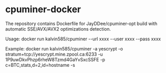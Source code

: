 # cpuminer-docker
The repository contains Dockerfile for JayDDee/cpuminer-opt build with automatic SSE/AVX/AVX2 optimizations detection.

Usage: docker run kalvin585/cpuminer --url xxxx --user xxxx --pass xxxx

Example:
 docker run kalvin585/cpuminer -a yescrypt -o stratum+tcp://yescrypt.mine.zpool.ca:6233 -u 1P9uwDkvPhzp6rheW8Tzmd4GaYvSxcSSFE -p c=BTC,stats,d=2,id=hostname -s

